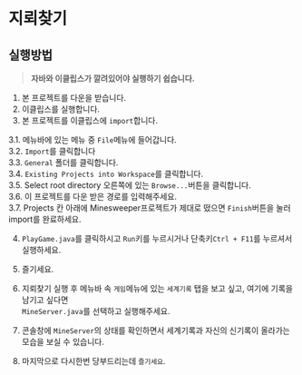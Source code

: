 # 지뢰찾기

## 실행방법

>__**자바와 이클립스가 깔려있어야 실행하기 쉽습니다.**__

1. 본 프로젝트를 다운을 받습니다.
2. 이클립스를 실행합니다.
3. 본 프로젝트를 이클립스에 `import`합니다.

3.1. 메뉴바에 있는 메뉴 중 `File`메뉴에 들어갑니다.<br>
3.2. `Import`를 클릭합니다<br>
3.3. `General` 폴더를 클릭합니다.<br>
3.4. `Existing Projects into Workspace`를 클릭합니다.<br>
3.5. Select root directory 오른쪽에 있는 `Browse...`버튼을 클릭합니다.<br>
3.6. 이 프로젝트를 다운 받은 경로를 입력해주세요.<br>
3.7. Projects 칸 아래에 Minesweeper프로젝트가 제대로 떴으면 `Finish`버튼을 눌러 import를 완료하세요.<br>

4. `PlayGame.java`를 클릭하시고 `Run`키를 누르시거나 단축키`Ctrl + F11`를 누르셔서 실행하세요.
5. 즐기세요.

6. 지뢰찾기 실행 후 메뉴바 속 `게임`메뉴에 있는 `세계기록` 탭을 보고 싶고, 여기에 기록을 남기고 싶다면<br>
`MineServer.java`를 선택하고 실행해주세요.
7. 콘솔창에 `MineServer`의 상태를 확인하면서 세계기록과 자신의 신기록이 올라가는 모습을 보실 수 있습니다.
8. 마지막으로 다시한번 당부드리는데 `즐기세요`.

